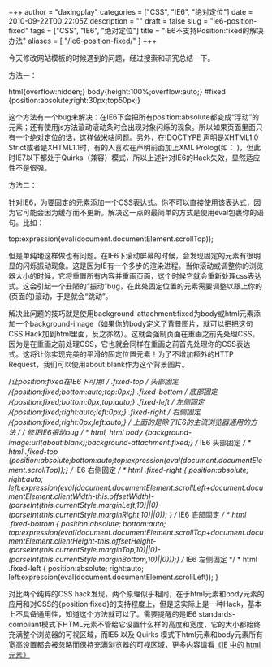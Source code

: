 +++
author = "daxingplay"
categories = ["CSS", "IE6", "绝对定位"]
date = 2010-09-22T00:22:05Z
description = ""
draft = false
slug = "ie6-position-fixed"
tags = ["CSS", "IE6", "绝对定位"]
title = "IE6不支持Position:fixed的解决办法"
aliases = [
    "/ie6-position-fixed/"
]
+++


今天修改网站模板的时候遇到的问题，经过搜索和研究总结一下。

方法一：

 html{overflow:hidden;} body{height:100%;overflow:auto;} #fixed {position:absolute;right:30px;top50px;}

这个方法有一个bug未解决：在IE6下会把所有position:absolute都变成“浮动”的元素；还有使用js方法滚动滚动条时会出现对象闪烁的现象。所以如果页面里面只有一个绝对定位的话，这样做米啥问题。另外，在!DOCTYPE 声明是XHTML1.0 Strict或者是XHTML1.1时，有的人喜欢在声明前面加上XML Prolog(如：<?xml version="1.0" encoding="utf-8"??>
)，但此时IE7以下都处于Quirks（兼容）模式，所以上述针对IE6的Hack失效，显然适应性不是很强。

方法二：

针对IE6，为要固定的元素添加一个CSS表达式。你不可以直接使用该表达式，因为它可能会因为缓存而不更新。解决这一点的最简单的方式是使用eval包裹你的语句。比如：

 top:expression(eval(document.documentElement.scrollTop));

但是单纯地这样做也有问题。在IE6下滚动屏幕的时候，会发现固定的元素有很明显的闪烁振动现象。这是因为IE有一个多步的渲染进程。当你滚动或调整你的浏览器大小的时候，它将重置所有内容并重画页面，这个时候它就会重新处理css表达式。这会引起一个丑陋的“振动”bug，在此处固定位置的元素需要调整以跟上你的(页面的)滚动，于是就会“跳动”。

解决此问题的技巧就是使用background-attachment:fixed为body或html元素添加一个background-image（如果你的body定义了背景图片，就可以把把这句CSS Hack加到html里面，反之亦然）。这就会强制页面在重画之前先处理CSS。因为是在重画之前处理CSS，它也就会同样在重画之前首先处理你的CSS表达式。这将让你实现完美的平滑的固定位置元素！为了不增加额外的HTTP Request，我们可以使用about:blank作为这个背景图片。

 /*让position:fixed在IE6下可用! */ .fixed-top /* 头部固定 */{position:fixed;bottom:auto;top:0px;} .fixed-bottom /* 底部固定 */{position:fixed;bottom:0px;top:auto;} .fixed-left /* 左侧固定 */{position:fixed;right:auto;left:0px;} .fixed-right /* 右侧固定 */{position:fixed;right:0px;left:auto;} /* 上面的是除了IE6的主流浏览器通用的方法 */ /* 修正IE6振动bug */ * html,* html body {background-image:url(about:blank);background-attachment:fixed;} /* IE6 头部固定 */ * html .fixed-top {position:absolute;bottom:auto;top:expression(eval(document.documentElement.scrollTop));} /* IE6 右侧固定 */ * html .fixed-right { position:absolute; right:auto; left:expression(eval(document.documentElement.scrollLeft+document.documentElement.clientWidth-this.offsetWidth)-(parseInt(this.currentStyle.marginLeft,10)||0)-(parseInt(this.currentStyle.marginRight,10)||0)); } /* IE6 底部固定 */ * html .fixed-bottom { position:absolute; bottom:auto; top:expression(eval(document.documentElement.scrollTop+document.documentElement.clientHeight-this.offsetHeight-(parseInt(this.currentStyle.marginTop,10)||0)-(parseInt(this.currentStyle.marginBottom,10)||0)));} /* IE6 左侧固定 */ * html .fixed-left { position:absolute; right:auto; left:expression(eval(document.documentElement.scrollLeft)); }

对比两个纯粹的CSS hack发现，两个原理似乎相同，在于html元素和body元素的应用和对CSS的{position:fixed}的支持程度上，但是这实际上是一种Hack，基本上不具备通用性，知道这个方法就可以了。需要提醒的是IE6 standards-compliant模式下HTML元素不管给它设置什么样的高度和宽度，它的大小都始终充满整个浏览器的可视区域，而IE5 以及 Quirks 模式下html元素和body元素所有宽高设置都会被忽略而保持充满浏览器的可视区域，更多内容请看[《IE 中的 html 元素》](http://old9.blogsome.com/2007/03/14/html-element-in-ie/)



